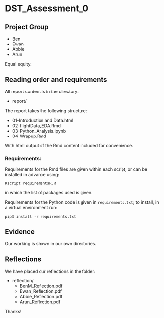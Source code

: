 # DST_Assessment_0
## Project Group

* Ben
* Ewan
* Abbie
* Arun

Equal equity.

## Reading order and requirements

All report content is in the directory:

* report/

The report takes the following structure:

* 01-Introduction and Data.html
* 02-flightData_EDA.Rmd
* 03-Python_Analysis.ipynb
* 04-Wrapup.Rmd

With html output of the Rmd content included for convenience.

### Requirements:

Requirements for the Rmd files are given within each script, or can be installed in advance using:
```{sh}
Rscript requirementsR.R
```
in which the list of packages used is given.

Requirements for the Python code is given in `requirements.txt`; to install, in a virtual environment run:

```{sh}
pip3 install -r requirements.txt
```

## Evidence

Our working is shown in our own directories.



## Reflections

We have placed our reflections in the folder:

* reflection/
  - BenM_Reflection.pdf
  - Ewan_Reflection.pdf
  - Abbie_Reflection.pdf
  - Arun_Reflection.pdf

Thanks!
